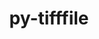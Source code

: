 ---
title: "py-tifffile"
layout: cache
categories: [package, develop-2023-12-10]
meta: {"versions": ["2022.10.10", "2023.8.30"], "compilers": ["gcc@=11.4.0", "gcc@=9.4.0", "oneapi@=2023.2.0"], "oss": ["ubuntu20.04"], "platforms": ["linux"], "targets": ["neoverse_v1", "ppc64le", "x86_64_v3"], "stacks": ["e4s", "e4s-neoverse_v1", "e4s-oneapi", "e4s-power", "root"], "num_specs": 4, "num_specs_by_stack": {"e4s-neoverse_v1": 1, "root": 4, "e4s-power": 1, "e4s": 1, "e4s-oneapi": 1}}
spec_details: [{"hash": "rgjfzgaxalcqbn62ayty3gezhog23l5l", "compiler": "gcc@=11.4.0", "versions": ["2023.8.30"], "os": "ubuntu20.04", "platform": "linux", "target": "neoverse_v1", "variants": ["build_system=python_pip"], "stacks": ["e4s-neoverse_v1", "root"], "size": "-", "tarball": "https://binaries.spack.io/releases/develop-2023-12-10/build_cache/linux-ubuntu20.04-neoverse_v1/gcc-11.4.0/py-tifffile-2023.8.30/linux-ubuntu20.04-neoverse_v1-gcc-11.4.0-py-tifffile-2023.8.30-rgjfzgaxalcqbn62ayty3gezhog23l5l.spack"}, {"hash": "dqcad5ajbvv7peokngqzjt2czxsnoefw", "compiler": "gcc@=9.4.0", "versions": ["2023.8.30"], "os": "ubuntu20.04", "platform": "linux", "target": "ppc64le", "variants": ["build_system=python_pip"], "stacks": ["e4s-power", "root"], "size": "-", "tarball": "https://binaries.spack.io/releases/develop-2023-12-10/build_cache/linux-ubuntu20.04-ppc64le/gcc-9.4.0/py-tifffile-2023.8.30/linux-ubuntu20.04-ppc64le-gcc-9.4.0-py-tifffile-2023.8.30-dqcad5ajbvv7peokngqzjt2czxsnoefw.spack"}, {"hash": "aq5l6xtmmqch2tptqtvnsm7dmayr3azq", "compiler": "gcc@=11.4.0", "versions": ["2023.8.30"], "os": "ubuntu20.04", "platform": "linux", "target": "x86_64_v3", "variants": ["build_system=python_pip"], "stacks": ["root", "e4s"], "size": "-", "tarball": "https://binaries.spack.io/releases/develop-2023-12-10/build_cache/linux-ubuntu20.04-x86_64_v3/gcc-11.4.0/py-tifffile-2023.8.30/linux-ubuntu20.04-x86_64_v3-gcc-11.4.0-py-tifffile-2023.8.30-aq5l6xtmmqch2tptqtvnsm7dmayr3azq.spack"}, {"hash": "jjzqz7qqtu47khbdqx73erhnewaebew2", "compiler": "oneapi@=2023.2.0", "versions": ["2022.10.10"], "os": "ubuntu20.04", "platform": "linux", "target": "x86_64_v3", "variants": ["build_system=python_pip"], "stacks": ["root", "e4s-oneapi"], "size": "-", "tarball": "https://binaries.spack.io/releases/develop-2023-12-10/build_cache/linux-ubuntu20.04-x86_64_v3/oneapi-2023.2.0/py-tifffile-2022.10.10/linux-ubuntu20.04-x86_64_v3-oneapi-2023.2.0-py-tifffile-2022.10.10-jjzqz7qqtu47khbdqx73erhnewaebew2.spack"}]
---